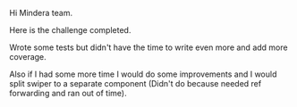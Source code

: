 Hi Mindera team.

Here is the challenge completed.

Wrote some tests but didn't have the time to write even more and add more coverage.

Also if I had some more time I would do some improvements and I would split swiper to a separate component (Didn't do because needed ref forwarding and ran out of time).

